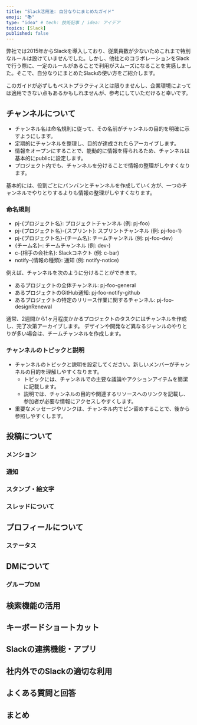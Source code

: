 ```yaml
---
title: "Slack活用法: 自分なりにまとめたガイド"
emoji: "📚"
type: "idea" # tech: 技術記事 / idea: アイデア
topics: [Slack]
published: false
---
```


弊社では2015年からSlackを導入しており、従業員数が少ないためこれまで特別なルールは設けていませんでした。しかし、他社とのコラボレーションをSlackで行う際に、一定のルールがあることで利用がスムーズになることを実感しました。そこで、自分なりにまとめたSlackの使い方をご紹介します。

このガイドが必ずしもベストプラクティスとは限りませんし、企業環境によっては適用できない点もあるかもしれませんが、参考にしていただけると幸いです。

## チャンネルについて

- チャンネル名は命名規則に従って、その名前がチャンネルの目的を明確に示すようにします。
- 定期的にチャンネルを整理し、目的が達成されたらアーカイブします。
- 情報をオープンにすることで、能動的に情報を得られるため、チャンネルは基本的にpublicに設定します。
- プロジェクト内でも、チャンネルを分けることで情報の整理がしやすくなります。

基本的には、役割ごとにバンバンとチャンネルを作成していく方が、一つのチャンネルでやりとりするよりも情報の整理がしやすくなります。

### 命名規則

- pj-{プロジェクト名}: プロジェクトチャンネル (例: pj-foo)
- pj-{プロジェクト名}-{スプリント}: スプリントチャンネル (例: pj-foo-1)
- pj-{プロジェクト名}-{チーム名}: チームチャンネル (例: pj-foo-dev)
- {チーム名}-: チームチャンネル (例: dev-)
- c-{相手の会社名}: Slackコネクト (例: c-bar)
- notify-{情報の種類}: 通知 (例: notify-notice)

例えば、チャンネルを次のように分けることができます。

- あるプロジェクトの全体チャンネル: pj-foo-general
- あるプロジェクトのGitHub通知: pj-foo-notify-github
- あるプロジェクトの特定のリリース作業に関するチャンネル: pj-foo-designRenewal

通常、2週間から1ヶ月程度かかるプロジェクトのタスクにはチャンネルを作成し、完了次第アーカイブします。
デザインや開発など異なるジャンルのやりとりが多い場合は、チームチャンネルを作成します。

### チャンネルのトピックと説明

- チャンネルのトピックと説明を設定してください。新しいメンバーがチャンネルの目的を理解しやすくなります。
  - トピックには、チャンネルでの主要な議論やアクションアイテムを簡潔に記載します。
  - 説明では、チャンネルの目的や関連するリソースへのリンクを記載し、参加者が必要な情報にアクセスしやすくします。
- 重要なメッセージやリンクは、チャンネル内でピン留めすることで、後から参照しやすくします。


## 投稿について

### メンション

### 通知

### スタンプ・絵文字

### スレッドについて

## プロフィールについて

### ステータス

## DMについて

### グループDM

## 検索機能の活用

## キーボードショートカット

## Slackの連携機能・アプリ

## 社内外でのSlackの適切な利用

## よくある質問と回答

## まとめ
